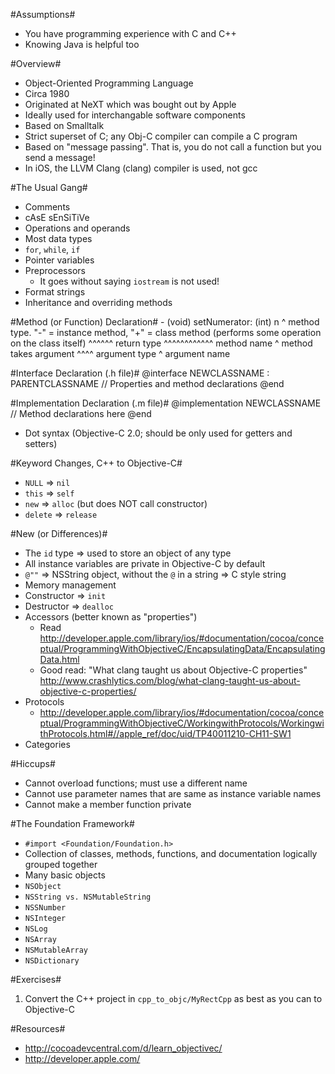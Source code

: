 #Assumptions#
* You have programming experience with C and C++
* Knowing Java is helpful too

#Overview#
* Object-Oriented Programming Language
* Circa 1980
* Originated at NeXT which was bought out by Apple
* Ideally used for interchangable software components
* Based on Smalltalk
* Strict superset of C; any Obj-C compiler can compile a C program
* Based on "message passing".  That is, you do not call a function but you send a message!
* In iOS, the LLVM Clang (clang) compiler is used, not gcc

#The Usual Gang#
* Comments
* cAsE sEnSiTiVe
* Operations and operands
* Most data types
* `for`, `while`, `if`
* Pointer variables
* Preprocessors
  * It goes without saying `iostream` is not used!
* Format strings
* Inheritance and overriding methods

#Method (or Function) Declaration#
    - (void) setNumerator: (int) n
    ^ method type. "-" = instance method, "+" = class method (performs some operation on the class itself)
      ^^^^^^ return type
             ^^^^^^^^^^^^ method name
                         ^ method takes argument
                           ^^^^ argument type
                                 ^ argument name

#Interface Declaration (.h file)#
    @interface NEWCLASSNAME : PARENTCLASSNAME
      // Properties and method declarations
    @end

#Implementation Declaration (.m file)#
    @implementation NEWCLASSNAME
      // Method declarations here
    @end

* Dot syntax (Objective-C 2.0; should be only used for getters and setters)

#Keyword Changes, C++ to Objective-C#
* `NULL` => `nil`
* `this` => `self`
* `new` => `alloc` (but does NOT call constructor)
* `delete` => `release`

#New (or Differences)#
* The `id` type => used to store an object of any type
* All instance variables are private in Objective-C by default
* `@""` => NSString object, without the `@` in a string => C style string
* Memory management
* Constructor => `init`
* Destructor => `dealloc`
* Accessors (better known as "properties")
  * Read http://developer.apple.com/library/ios/#documentation/cocoa/conceptual/ProgrammingWithObjectiveC/EncapsulatingData/EncapsulatingData.html
  * Good read: "What clang taught us about Objective-C properties" http://www.crashlytics.com/blog/what-clang-taught-us-about-objective-c-properties/
* Protocols
  * http://developer.apple.com/library/ios/#documentation/cocoa/conceptual/ProgrammingWithObjectiveC/WorkingwithProtocols/WorkingwithProtocols.html#//apple_ref/doc/uid/TP40011210-CH11-SW1
* Categories

#Hiccups#
* Cannot overload functions; must use a different name
* Cannot use parameter names that are same as instance variable names
* Cannot make a member function private

#The Foundation Framework#
* `#import <Foundation/Foundation.h>`
* Collection of classes, methods, functions, and documentation logically grouped together
* Many basic objects
* `NSObject`
* `NSString vs. NSMutableString`
* `NSSNumber`
* `NSInteger`
* `NSLog`
* `NSArray`
* `NSMutableArray`
* `NSDictionary`

#Exercises#
1. Convert the C++ project in `cpp_to_objc/MyRectCpp` as best as you can to Objective-C

#Resources#
* http://cocoadevcentral.com/d/learn_objectivec/
* http://developer.apple.com/
